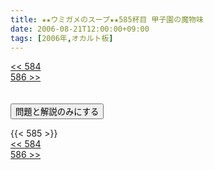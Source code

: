 ```yaml
---
title: ★★ウミガメのスープ★★585杯目 甲子園の魔物味
date: 2006-08-21T12:00:00+09:00
tags: [2006年,オカルト板]
---
```

<div class="th_left"><a href="../584"><< 584</a></div>
<div class="th_right"><a href="../586">586 >></a></div>
<br><br>
<script src="../../js/cupsoup.js"></script>
<form>
<input type="button" value="問題と解説のみにする" onClick="toggleCupsoup()">
</form>
{{< 585 >}}
<div class="th_left"><a href="../584"><< 584</a></div>
<div class="th_right"><a href="../586">586 >></a></div>